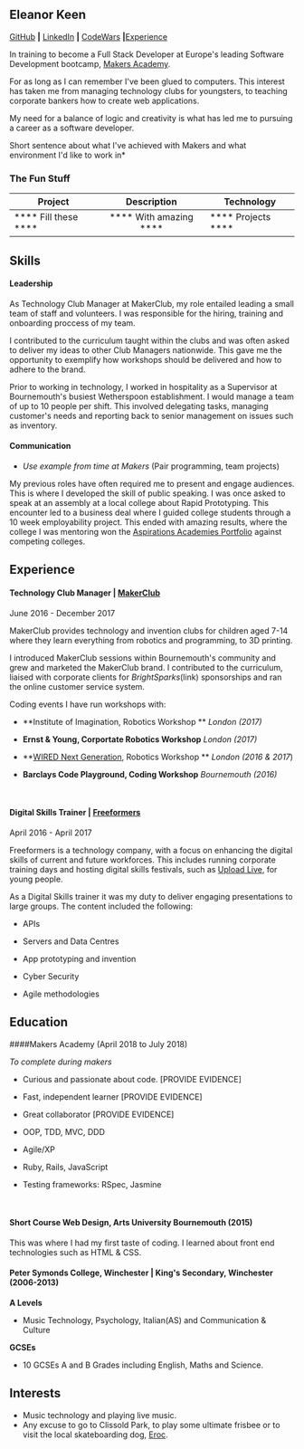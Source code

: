 ## Eleanor Keen

[GitHub](https://github.com/ellie-keen) **|** [LinkedIn](https://www.linkedin.com/in/ellie-keen-4993a2123/) **|** [CodeWars](https://www.codewars.com/users/ellie-keen) **|**[Experience](#experience)

In training to become a Full Stack Developer at Europe's leading Software Development bootcamp, [Makers Academy](https://www.makersacademy.com/).

For as long as I can remember I've been glued to computers. This interest has taken me from managing technology clubs for youngsters, to teaching corporate bankers how to create web applications. 

My need for a  balance of logic and creativity is what has led me to pursuing a career as a software developer. 

Short sentence about what I've achieved with Makers and what environment I'd like to work in*

### The Fun Stuff

| Project                  |        Description         | Technology             |
| ------------------------ | :------------------------: | ---------------------- |
| ****   Fill these   **** | ****   With amazing   **** | ****   Projects   **** |


## Skills

#### Leadership

As Technology Club Manager at MakerClub, my role entailed leading a small team of staff and volunteers. I was responsible for the hiring, training and onboarding proccess of my team.

I contributed to the curriculum taught within the clubs and was often asked to deliver my ideas to other Club Managers nationwide. This gave me the opportunity to exemplify how workshops should be delivered and how to adhere to the brand.

Prior to working in technology, I worked in hospitality as a Supervisor at Bournemouth's busiest Wetherspoon establishment. I would manage a team of up to 10 people per shift. This involved delegating tasks, managing customer's needs and reporting back to senior management on issues such as inventory.

#### Communication

* *Use example from time at Makers* (Pair programming, team projects)

My previous roles have often required me to present and engage audiences. This is where I developed the skill of public speaking. I was once asked to speak at an assembly at a local college about Rapid Prototyping. This encounter led to a business deal where I guided college students through a 10 week employability project. This ended with amazing results, where the college I was mentoring won the [Aspirations Academies Portfolio](https://www.youtube.com/watch?v=GylvEmoT8ko) against competing colleges. 



## Experience

#### Technology Club Manager | [MakerClub](http://makerclub.org/)
June 2016 - December 2017    

MakerClub provides technology and invention clubs for children aged 7-14 where they learn everything from robotics and programming, to 3D printing.

I introduced MakerClub sessions within Bournemouth's community and grew and marketed the MakerClub brand. I contributed to the curriculum, liaised with corporate clients for *BrightSparks*(link) sponsorships and ran the online customer service system.

Coding events I have run workshops with:

* **Institute of Imagination, Robotics Workshop ** *London (2017)*

* **Ernst & Young, Corportate Robotics Workshop** *London (2017)*

* **[WIRED Next Generation](https://www.youtube.com/watch?v=EqRuH_rfBZ8&t=66s), Robotics Workshop ** *London (2016 & 2017*)

* **Barclays Code Playground, Coding Workshop** *Bournemouth (2016)*

  ​


#### Digital Skills Trainer | [Freeformers](https://freeformers.com/)
April 2016 - April 2017   

Freeformers is a technology company, with a focus on enhancing the digital skills of current and future workforces. This includes running corporate training days and hosting digital skills festivals, such as [Upload Live](https://www.youtube.com/watch?v=kVkD0f-tos8), for young people. 

As a Digital Skills trainer it was my duty to deliver engaging presentations to large groups. The content included the following:

* APIs


* Servers and Data Centres


* App prototyping and invention
* Cyber Security
* Agile methodologies



## Education

####Makers Academy (April 2018 to July 2018)

*To complete during makers*

- Curious and passionate about code. [PROVIDE EVIDENCE]

- Fast, independent learner [PROVIDE EVIDENCE]

- Great collaborator [PROVIDE EVIDENCE]

- OOP, TDD, MVC, DDD

- Agile/XP

- Ruby, Rails, JavaScript

- Testing frameworks: RSpec, Jasmine

  ​

#### Short Course Web Design, Arts University Bournemouth (2015)

This was where I had my first taste of coding. I learned about front end technologies such as HTML & CSS.

#### Peter Symonds College, Winchester | King's Secondary, Winchester (2006-2013)

**A Levels**
- Music Technology, Psychology, Italian(AS) and Communication & Culture


**GCSEs**

- 10 GCSEs A and B Grades including English, Maths and Science.

## Interests

* Music technology and playing live music.
* Any excuse to go to Clissold Park, to play some ultimate frisbee or to visit the local skateboarding dog, [Eroc](https://www.instagram.com/erocdog/?hl=en).  
